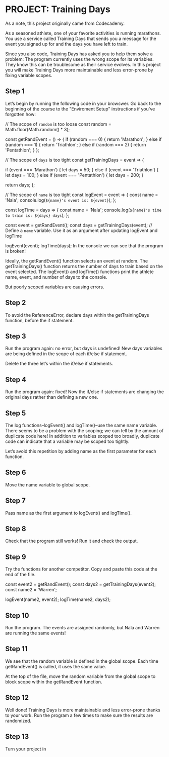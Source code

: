 # PROJECT: Training Days

As a note, this project originally came from Codecademy.

As a seasoned athlete, one of your favorite activities is running marathons. You use a service called Training Days that sends you a message for the event you signed up for and the days you have left to train.

Since you also code, Training Days has asked you to help them solve a problem: The program currently uses the wrong scope for its variables. They know this can be troublesome as their service evolves. In this project you will make Training Days more maintainable and less error-prone by fixing variable scopes.

## Step 1
Let’s begin by running the following code in your browswer. Go back to the beginning of the course to the "Enviroment Setup" instructions if you've forgotten how:

// The scope of `random` is too loose 
const random = Math.floor(Math.random() * 3);

const getRandEvent = () => {
  if (random === 0) {
    return 'Marathon';
  } else if (random === 1) {
    return 'Triathlon';
  } else if (random === 2) {
    return 'Pentathlon';
  }
};

// The scope of `days` is too tight 
const getTrainingDays = event => {

  if (event === 'Marathon') {
    let days = 50;
  } else if (event === 'Triathlon') {
    let days = 100;
  } else if (event === 'Pentathlon') {
    let days = 200;
  }

  return days;
};

// The scope of `name` is too tight 
const logEvent = event => {
  const name = 'Nala';
  console.log(`${name}'s event is: ${event}`);
};

const logTime = days => {
  const name = 'Nala';
  console.log(`${name}'s time to train is: ${days} days`);
};

const event = getRandEvent();
const days = getTrainingDays(event);
// Define a `name` variable. Use it as an argument after updating logEvent and logTime 


logEvent(event);
logTime(days);
In the console we can see that the program is broken!

Ideally, the getRandEvent() function selects an event at random. The getTrainingDays() function returns the number of days to train based on the event selected. The logEvent() and logTime() functions print the athlete name, event, and number of days to the console.

But poorly scoped variables are causing errors.

## Step 2
To avoid the ReferenceError, declare days within the getTrainingDays function, before the if statement.

## Step 3
Run the program again: no error, but days is undefined! New days variables are being defined in the scope of each if/else if statement.

Delete the three let‘s within the if/else if statements.

## Step 4
Run the program again: fixed! Now the if/else if statements are changing the original days rather than defining a new one.

## Step 5
The log functions–logEvent() and logTime()–use the same name variable. There seems to be a problem with the scoping; we can tell by the amount of duplicate code here! In addition to variables scoped too broadly, duplicate code can indicate that a variable may be scoped too tightly.

Let’s avoid this repetition by adding name as the first parameter for each function.

## Step 6
Move the name variable to global scope.

## Step 7
Pass name as the first argument to logEvent() and logTime().

## Step 8
Check that the program still works! Run it and check the output.

## Step 9
Try the functions for another competitor. Copy and paste this code at the end of the file.

const event2 = getRandEvent();
const days2 = getTrainingDays(event2);
const name2 = 'Warren';
 
logEvent(name2, event2);
logTime(name2, days2);

## Step 10
Run the program. The events are assigned randomly, but Nala and Warren are running the same events!

## Step 11
We see that the random variable is defined in the global scope. Each time getRandEvent() is called, it uses the same value.

At the top of the file, move the random variable from the global scope to block scope within the getRandEvent function.

## Step 12
Well done! Training Days is more maintainable and less error-prone thanks to your work. Run the program a few times to make sure the results are randomized.

## Step 13
Turn your project in
